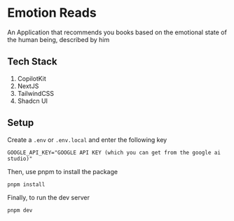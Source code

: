 # Emotion Reads
An Application that recommends you books based on the emotional state of the human being, described by him

## Tech Stack
1. CopilotKit
2. NextJS
3. TailwindCSS
4. Shadcn UI

## Setup
Create a `.env` or `.env.local` and enter the following key
```env
GOOGLE_API_KEY="GOOGLE API KEY (which you can get from the google ai studio)"
```
Then, use pnpm to install the package
```bash
pnpm install
```
Finally, to run the dev server
```bash
pnpm dev
```
